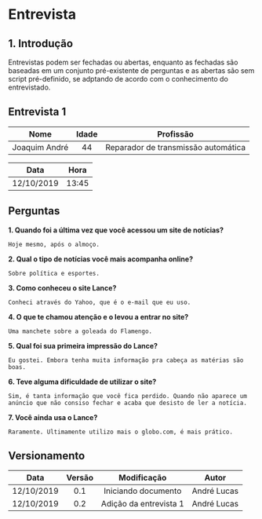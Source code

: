 # Entrevista

## 1. Introdução 

Entrevistas podem ser fechadas ou abertas, enquanto as fechadas são baseadas em um conjunto pré-existente de perguntas e as abertas são sem script pré-definido, se adptando de acordo com o conhecimento do entrevistado.

## Entrevista 1

| Nome | Idade | Profissão |
|  :------: | :------: | :------: |
| Joaquim André | 44 | Reparador de transmissão automática |

| Data | Hora |
|  :------: | :------: |
| 12/10/2019 | 13:45 | 

## Perguntas

**1. Quando foi a última vez que você acessou um site de notícias?**

    Hoje mesmo, após o almoço.

**2. Qual o tipo de notícias você mais acompanha online?**

    Sobre política e esportes.

**3. Como conheceu o site Lance?**

    Conheci através do Yahoo, que é o e-mail que eu uso.

**4. O que te chamou atenção e o levou a entrar no site?**

    Uma manchete sobre a goleada do Flamengo.

**5. Qual foi sua primeira impressão do Lance?**

    Eu gostei. Embora tenha muita informação pra cabeça as matérias são boas.

**6. Teve alguma dificuldade de utilizar o site?**

    Sim, é tanta informação que você fica perdido. Quando não aparece um anúncio que não consiso fechar e acaba que desisto de ler a notícia. 

**7. Você ainda usa o Lance?**

    Raramente. Ultimamente utilizo mais o globo.com, é mais prático.

## Versionamento

| Data | Versão | Modificação | Autor |
|  :------: | :------: | :------: | :------: |
| 12/10/2019 | 0.1 | Iniciando documento | André Lucas |
| 12/10/2019 | 0.2 | Adição da entrevista 1 | André Lucas |